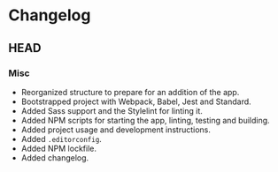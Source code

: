 # Changelog

## HEAD

### Misc
- Reorganized structure to prepare for an addition of the app.
- Bootstrapped project with Webpack, Babel, Jest and Standard.
- Added Sass support and the Stylelint for linting it.
- Added NPM scripts for starting the app, linting, testing and building.
- Added project usage and development instructions.
- Added `.editorconfig`.
- Added NPM lockfile.
- Added changelog.
